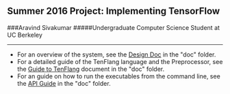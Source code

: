 ## Summer 2016 Project: Implementing TensorFlow
###Aravind Sivakumar
#####Undergraduate Computer Science Student at UC Berkeley

---

* For an overview of the system, see the
[Design Doc](https://github.com/aravinho/tensorflow/blob/master/doc/design_doc.pdf)
 in the "doc" folder.
* For a detailed guide of the TenFlang language and the Preprocessor, see the [Guide to TenFlang](https://github.com/aravinho/tensorflow/blob/master/doc/GuidetoTenFlang.pdf) document in the "doc" folder.
* For an guide on how to run the executables from the command line, see the [API Guide](https://github.com/aravinho/tensorflow/blob/master/doc/TensorFlowAPIGuide.pdf) in the "doc" folder.



